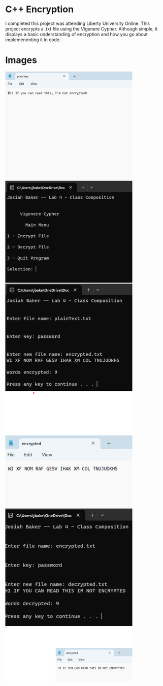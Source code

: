 # C++ Encryption
I completed this project was attending Liberty University Online. This project encrypts a .txt file using the Vigenere Cypher. Although simple, it displays a basic understanding of encryption and how you go about implemenenting it in code.

<h1> Images </h1>

<img src="./Images/plain.png" width="400">

<img src="./Images/menu.png" width="400">

<img src="./Images/encrypting.png" width="400">

<img src="./Images/encrypted.png" width="400">

<img src="./Images/decrypting.png" width="400">

<img src="./Images/decrypted.png" width="400">